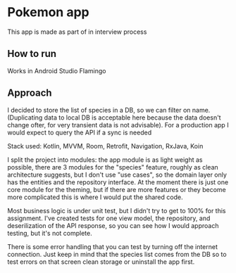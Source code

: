 # Pokemon app

This app is made as part of in interview process

## How to run

Works in Android Studio Flamingo

## Approach

I decided to store the list of species in a DB, so we can filter on name.
(Duplicating data to local DB is acceptable here because the data doesn't change ofter, for very
transient data is not advisable). For a production app I would expect to query the API if a sync
is needed

Stack used: Kotlin, MVVM, Room, Retrofit, Navigation, RxJava, Koin

I split the project into modules: the app module is as light weight as possible,
there are 3 modules for the "species" feature, roughly as clean architecture suggests, but I
don't use "use cases", so the domain layer only has the entities and the repository interface.
At the moment there is just one core module for the theming, but if there are more features or they
become more complicated this is where I would put the shared code.

Most business logic is under unit test, but I didn't try to get to 100% for this assignment.
I've created tests for one view model, the repository, and deserilization of the API response,
so you can see how I would approach testing, but it's not complete.

There is some error handling that you can test by turning off the internet connection. Just keep
in mind that the species list comes from the DB so to test errors on that screen clean storage or
uninstall the app first.
